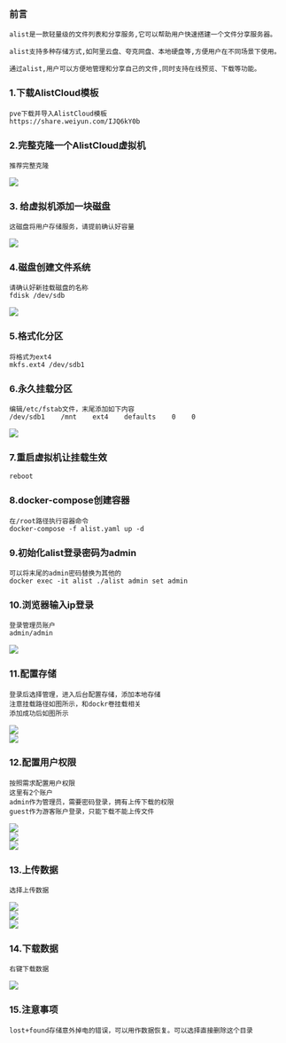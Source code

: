 ### 前言

```shell
alist是一款轻量级的文件列表和分享服务,它可以帮助用户快速搭建一个文件分享服务器。

alist支持多种存储方式,如阿里云盘、夸克网盘、本地硬盘等,方便用户在不同场景下使用。

通过alist,用户可以方便地管理和分享自己的文件,同时支持在线预览、下载等功能。
```



### 1.下载AlistCloud模板

```shell
pve下载并导入AlistCloud模板
https://share.weiyun.com/IJQ6kY0b
```

### 2.完整克隆一个AlistCloud虚拟机

```shell
推荐完整克隆
```

![](./images/2.png)

### 3. 给虚拟机添加一块磁盘

```shell
这磁盘将用户存储服务，请提前确认好容量
```

![](./images/3.png)

### 4.磁盘创建文件系统

```shell
请确认好新挂载磁盘的名称
fdisk /dev/sdb
```

![](./images/4.png)

### 5.格式化分区

```shell
将格式为ext4
mkfs.ext4 /dev/sdb1
```

### 6.永久挂载分区

```shell
编辑/etc/fstab文件，末尾添加如下内容
/dev/sdb1    /mnt    ext4    defaults    0    0
```

![](./images/5.png)

### 7.重启虚拟机让挂载生效

```shell
reboot
```

### 8.docker-compose创建容器

```shell
在/root路径执行容器命令
docker-compose -f alist.yaml up -d

```

### 9.初始化alist登录密码为admin

```shell
可以将末尾的admin密码替换为其他的
docker exec -it alist ./alist admin set admin

```

### 10.浏览器输入ip登录

```shell
登录管理员账户
admin/admin

```

![](./images/6.png)

### 11.配置存储

```shell
登录后选择管理，进入后台配置存储，添加本地存储
注意挂载路径如图所示，和dockr卷挂载相关
添加成功后如图所示

```

![](./images/7.png)
</br>
![](./images/8.png)

### 12.配置用户权限

```shell
按照需求配置用户权限
这里有2个账户
admin作为管理员，需要密码登录，拥有上传下载的权限
guest作为游客账户登录，只能下载不能上传文件

```

![](./images/9.png)
</br>
![](./images/14.png)
</br>
![](./images/15.png)

### 13.上传数据

```shell
选择上传数据

```

![](./images/10.png)
</br>
![](./images/11.png)
</br>
![](./images/12.png)

### 14.下载数据

```shell
右键下载数据

```

![](./images/13.png)

### 15.注意事项

```shell
lost+found存储意外掉电的错误，可以用作数据恢复。可以选择直接删除这个目录

```

